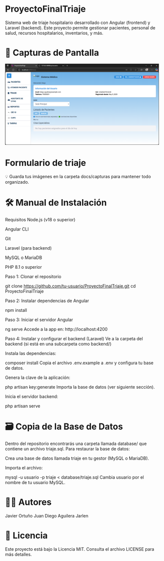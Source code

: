 # ProyectoFinalTriaje
Sistema web de triaje hospitalario desarrollado con Angular (frontend) y Laravel (backend). Este proyecto permite gestionar pacientes, personal de salud, recursos hospitalarios, inventarios, y más.

# 📸 Capturas de Pantalla
![Pantalla de inicio](img/Inicio.png)



# Formulario de triaje

💡 Guarda tus imágenes en la carpeta docs/capturas para mantener todo organizado.

# 🛠 Manual de Instalación
Requisitos
Node.js (v18 o superior)

Angular CLI

Git

Laravel (para backend)

MySQL o MariaDB

PHP 8.1 o superior

Paso 1: Clonar el repositorio

  git clone https://github.com/tu-usuario/ProyectoFinalTriaje.git
  cd ProyectoFinalTriaje

Paso 2: Instalar dependencias de Angular

  npm install

Paso 3: Iniciar el servidor Angular

  ng serve
  Accede a la app en: http://localhost:4200

Paso 4: Instalar y configurar el backend (Laravel)
  Ve a la carpeta del backend (si está en una subcarpeta como backend/)

Instala las dependencias:


composer install
Copia el archivo .env.example a .env y configura tu base de datos.

Genera la clave de la aplicación:


php artisan key:generate
Importa la base de datos (ver siguiente sección).

Inicia el servidor backend:


php artisan serve
# 🗃 Copia de la Base de Datos
Dentro del repositorio encontrarás una carpeta llamada database/ que contiene un archivo triaje.sql. Para restaurar la base de datos:

Crea una base de datos llamada triaje en tu gestor (MySQL o MariaDB).

Importa el archivo:


mysql -u usuario -p triaje < database/triaje.sql
Cambia usuario por el nombre de tu usuario MySQL.

# 🧑‍💻 Autores
Javier Ortuño 
Juan Diego Aguilera
Jarlen 

# 📄 Licencia
Este proyecto está bajo la Licencia MIT. Consulta el archivo LICENSE para más detalles.
